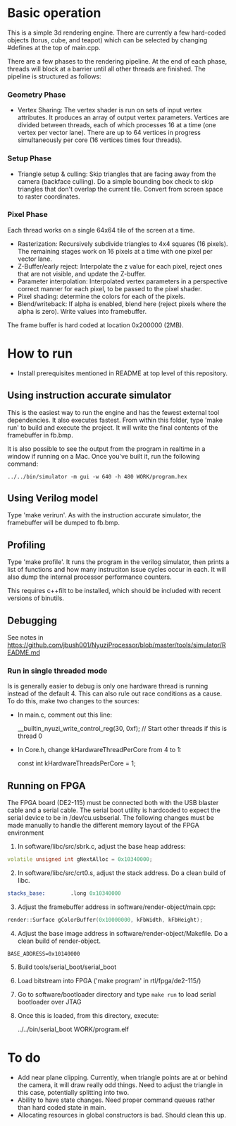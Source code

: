 # Basic operation

This is a simple 3d rendering engine.  There are currently a few hard-coded 
objects (torus, cube, and teapot) which can be selected by changing #defines 
at the top of main.cpp.

There are a few phases to the rendering pipeline. At the end of each phase, threads will 
block at a barrier until all other threads are finished.  The pipeline is structured
as follows:

### Geometry Phase

- Vertex Sharing: The vertex shader is run on sets of input vertex attributes.  It produces 
an array of output vertex parameters.  Vertices are divided between threads, each of 
which processes 16 at a time (one vertex per vector lane). There are up to 64 
vertices in progress simultaneously per core (16 vertices times four threads).  

### Setup Phase
- Triangle setup & culling: Skip triangles that are facing away from the camera (backface culling).  Do a simple bounding box check to skip triangles that don't overlap the current tile.  Convert from screen space to raster coordinates. 

### Pixel Phase
Each thread works on a single 64x64 tile of the screen at a time. 

- Rasterization: Recursively subdivide triangles to 4x4 squares (16 pixels). The remaining stages work on 16 pixels at a time with one pixel per vector lane.
- Z-Buffer/early reject: Interpolate the z value for each pixel, reject ones that are not visible, and update the Z-buffer.
- Parameter interpolation: Interpolated vertex parameters in a perspective correct manner for each pixel, to be passed to the pixel shader.
- Pixel shading: determine the colors for each of the pixels.
- Blend/writeback: If alpha is enabled, blend here (reject pixels where the alpha is zero). Write values into framebuffer.

The frame buffer is hard coded at location 0x200000 (2MB).

# How to run

- Install prerequisites mentioned in README at top level of this repository.

## Using instruction accurate simulator

This is the easiest way to run the engine and has the fewest external tool 
dependencies. It also executes fastest. From within this folder, type 
'make run' to build and execute the project.  It will write the final 
contents of the framebuffer in fb.bmp.

It is also possible to see the output from the program in realtime in a 
window if running on a Mac. Once you've built it, run the following 
command:

    ../../bin/simulator -m gui -w 640 -h 480 WORK/program.hex

## Using Verilog model

Type 'make verirun'.  As with the instruction accurate simulator, the 
framebuffer will be dumped to fb.bmp.

## Profiling

Type 'make profile'.  It runs the program in the verilog simulator, then 
prints a list of functions and how many instruciton issue cycles occur in 
each. It will also dump the internal processor performance counters.

This requires c++filt to be installed, which should be included with recent 
versions of binutils.

## Debugging

See notes in https://github.com/jbush001/NyuziProcessor/blob/master/tools/simulator/README.md

### Run in single threaded mode

Is is generally easier to debug is only one hardware thread is running 
instead of the default 4. This can also rule out race conditions as a 
cause. To do this, make two changes to the sources:
- In main.c, comment out this line:

    __builtin_nyuzi_write_control_reg(30, 0xf);	// Start other threads if this is thread 0
    
- In Core.h, change kHardwareThreadPerCore from 4 to 1:

    const int kHardwareThreadsPerCore = 1;

## Running on FPGA
The FPGA board (DE2-115) must be connected both with the USB blaster cable and 
a serial cable. The serial boot utility is hardcoded to expect the serial device 
to be in /dev/cu.usbserial. The following changes must be made manually to handle
the different memory layout of the FPGA environment

1. In software/libc/src/sbrk.c, adjust the base heap address:

```c++
volatile unsigned int gNextAlloc = 0x10340000;	
```

2. In software/libc/src/crt0.s, adjust the stack address.  Do a clean build of libc.

```asm
stacks_base:		.long 0x10340000
```

3. Adjust the framebuffer address in software/render-object/main.cpp:

```c++
render::Surface gColorBuffer(0x10000000, kFbWidth, kFbHeight);
```

4. Adjust the base image address in software/render-object/Makefile.  Do a clean build of render-object.

```make
BASE_ADDRESS=0x10140000
```

5. Build tools/serial_boot/serial_boot
6. Load bitstream into FPGA ('make program' in rtl/fpga/de2-115/)
7. Go to software/bootloader directory and type `make run` to load serial bootloader over JTAG
8. Once this is loaded, from this directory, execute:

    ../../bin/serial_boot WORK/program.elf

# To do
- Add near plane clipping.  Currently, when triangle points are at or behind the camera,
it will draw really odd things.  Need to adjust the triangle in this case, potentially 
splitting into two.
- Ability to have state changes.  Need proper command queues rather than hard coded
state in main.
- Allocating resources in global constructors is bad.  Should clean this up.


